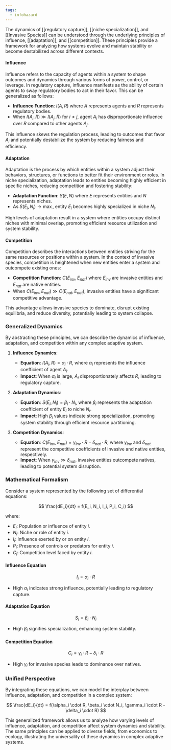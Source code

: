 ```yaml
---
tags:
  - infohazard
---
```



The dynamics of [[regulatory capture]], [[niche specialization]], and [[Invasive Species]] can be understood through the underlying principles of influence, [[adaptation]], and [[competition]]. These principles provide a framework for analyzing how systems evolve and maintain stability or become destabilized across different contexts.

#### Influence

Influence refers to the capacity of agents within a system to shape outcomes and dynamics through various forms of power, control, or leverage. In regulatory capture, influence manifests as the ability of certain agents to sway regulatory bodies to act in their favor. This can be generalized as follows:

- **Influence Function**: $I(A, R)$ where $A$ represents agents and $R$ represents regulatory bodies.
- When $I(A_i, R) \gg I(A_j, R)$ for $i \neq j$, agent $A_i$ has disproportionate influence over $R$ compared to other agents $A_j$.

This influence skews the regulation process, leading to outcomes that favor $A_i$ and potentially destabilize the system by reducing fairness and efficiency.

#### Adaptation

Adaptation is the process by which entities within a system adjust their behaviors, structures, or functions to better fit their environment or roles. In niche specialization, adaptation leads to entities becoming highly efficient in specific niches, reducing competition and fostering stability:

- **Adaptation Function**: $S(E, N)$ where $E$ represents entities and $N$ represents niches.
- As $S(E_i, N_i) \rightarrow \max$, entity $E_i$ becomes highly specialized in niche $N_i$.

High levels of adaptation result in a system where entities occupy distinct niches with minimal overlap, promoting efficient resource utilization and system stability.

#### Competition

Competition describes the interactions between entities striving for the same resources or positions within a system. In the context of invasive species, competition is heightened when new entities enter a system and outcompete existing ones:

- **Competition Function**: $C(E_{inv}, E_{nat})$ where $E_{inv}$ are invasive entities and $E_{nat}$ are native entities.
- When $C(E_{inv}, E_{nat}) \gg C(E_{nat}, E_{nat})$, invasive entities have a significant competitive advantage.

This advantage allows invasive species to dominate, disrupt existing equilibria, and reduce diversity, potentially leading to system collapse.

### Generalized Dynamics

By abstracting these principles, we can describe the dynamics of influence, adaptation, and competition within any complex adaptive system.

1. **Influence Dynamics**:
   - **Equation**: $I(A_i, R) = \alpha_i \cdot R$, where $\alpha_i$ represents the influence coefficient of agent $A_i$.
   - **Impact**: When $\alpha_i$ is large, $A_i$ disproportionately affects $R$, leading to regulatory capture.

2. **Adaptation Dynamics**:
   - **Equation**: $S(E_i, N_i) = \beta_i \cdot N_i$, where $\beta_i$ represents the adaptation coefficient of entity $E_i$ to niche $N_i$.
   - **Impact**: High $\beta_i$ values indicate strong specialization, promoting system stability through efficient resource partitioning.

3. **Competition Dynamics**:
   - **Equation**: $C(E_{inv}, E_{nat}) = \gamma_{inv} \cdot R - \delta_{nat} \cdot R$, where $\gamma_{inv}$ and $\delta_{nat}$ represent the competitive coefficients of invasive and native entities, respectively.
   - **Impact**: When $\gamma_{inv} \gg \delta_{nat}$, invasive entities outcompete natives, leading to potential system disruption.

### Mathematical Formalism

Consider a system represented by the following set of differential equations:

$$
\frac{dE_i}{dt} = f(E_i, N_i, I_i, P_i, C_i)
$$

where:
- $E_i$: Population or influence of entity $i$.
- $N_i$: Niche or role of entity $i$.
- $I_i$: Influence exerted by or on entity $i$.
- $P_i$: Presence of controls or predators for entity $i$.
- $C_i$: Competition level faced by entity $i$.

#### Influence Equation
$$
I_i = \alpha_i \cdot R
$$
- High $\alpha_i$ indicates strong influence, potentially leading to regulatory capture.

#### Adaptation Equation
$$
S_i = \beta_i \cdot N_i
$$
- High $\beta_i$ signifies specialization, enhancing system stability.

#### Competition Equation
$$
C_i = \gamma_i \cdot R - \delta_i \cdot R
$$
- High $\gamma_i$ for invasive species leads to dominance over natives.

### Unified Perspective

By integrating these equations, we can model the interplay between influence, adaptation, and competition in a complex system:

$$
\frac{dE_i}{dt} = f(\alpha_i \cdot R, \beta_i \cdot N_i, \gamma_i \cdot R - \delta_i \cdot R)
$$

This generalized framework allows us to analyze how varying levels of influence, adaptation, and competition affect system dynamics and stability. The same principles can be applied to diverse fields, from economics to ecology, illustrating the universality of these dynamics in complex adaptive systems.